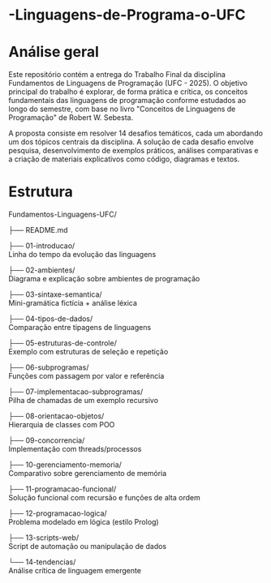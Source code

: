 # -Linguagens-de-Programa-o-UFC

# Análise geral
Este repositório contém a entrega do Trabalho Final da disciplina Fundamentos de Linguagens de Programação (UFC - 2025). O objetivo principal do trabalho é explorar, de forma prática e crítica, os conceitos fundamentais das linguagens de programação conforme estudados ao longo do semestre, com base no livro "Conceitos de Linguagens de Programação" de Robert W. Sebesta.

A proposta consiste em resolver 14 desafios temáticos, cada um abordando um dos tópicos centrais da disciplina. A solução de cada desafio envolve pesquisa, desenvolvimento de exemplos práticos, análises comparativas e a criação de materiais explicativos como código, diagramas e textos.

# Estrutura

Fundamentos-Linguagens-UFC/


├── README.md 

├── 01-introducao/                 
Linha do tempo da evolução das linguagens

├── 02-ambientes/                  
Diagrama e explicação sobre ambientes de programação

├── 03-sintaxe-semantica/          
Mini-gramática fictícia + análise léxica

├── 04-tipos-de-dados/            
Comparação entre tipagens de linguagens

├── 05-estruturas-de-controle/    
Exemplo com estruturas de seleção e repetição

├── 06-subprogramas/                 
Funções com passagem por valor e referência

├── 07-implementacao-subprogramas/   
Pilha de chamadas de um exemplo recursivo

├── 08-orientacao-objetos/         
Hierarquia de classes com POO

├── 09-concorrencia/               
Implementação com threads/processos

├── 10-gerenciamento-memoria/     
Comparativo sobre gerenciamento de memória

├── 11-programacao-funcional/      
Solução funcional com recursão e funções de alta ordem

├── 12-programacao-logica/       
Problema modelado em lógica (estilo Prolog)

├── 13-scripts-web/               
Script de automação ou manipulação de dados

└── 14-tendencias/                
Análise crítica de linguagem emergente
